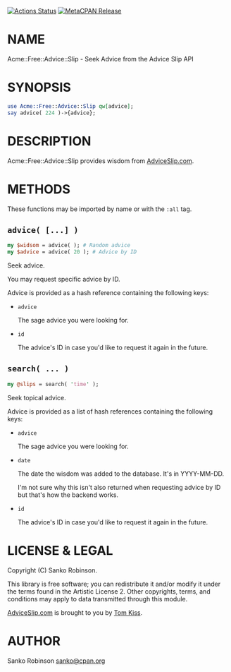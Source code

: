 [![Actions Status](https://github.com/sanko/Acme-Free-Advice-Slip/actions/workflows/ci.yml/badge.svg)](https://github.com/sanko/Acme-Free-Advice-Slip/actions) [![MetaCPAN Release](https://badge.fury.io/pl/Acme-Free-Advice-Slip.svg)](https://metacpan.org/release/Acme-Free-Advice-Slip)
# NAME

Acme::Free::Advice::Slip - Seek Advice from the Advice Slip API

# SYNOPSIS

```perl
use Acme::Free::Advice::Slip qw[advice];
say advice( 224 )->{advice};
```

# DESCRIPTION

Acme::Free::Advice::Slip provides wisdom from [AdviceSlip.com](https://adviceslip.com/).

# METHODS

These functions may be imported by name or with the `:all` tag.

## `advice( [...] )`

```perl
my $widsom = advice( ); # Random advice
my $advice = advice( 20 ); # Advice by ID
```

Seek advice.

You may request specific advice by ID.

Advice is provided as a hash reference containing the following keys:

- `advice`

    The sage advice you were looking for.

- `id`

    The advice's ID in case you'd like to request it again in the future.

## `search( ... )`

```perl
my @slips = search( 'time' );
```

Seek topical advice.

Advice is provided as a list of hash references containing the following keys:

- `advice`

    The sage advice you were looking for.

- `date`

    The date the wisdom was added to the database. It's in YYYY-MM-DD.

    I'm not sure why this isn't also returned when requesting advice by ID but that's how the backend works.

- `id`

    The advice's ID in case you'd like to request it again in the future.

# LICENSE & LEGAL

Copyright (C) Sanko Robinson.

This library is free software; you can redistribute it and/or modify it under the terms found in the Artistic License
2\. Other copyrights, terms, and conditions may apply to data transmitted through this module.

[AdviceSlip.com](https://adviceslip.com/) is brought to you by [Tom Kiss](https://tomkiss.net/).

# AUTHOR

Sanko Robinson <sanko@cpan.org>
